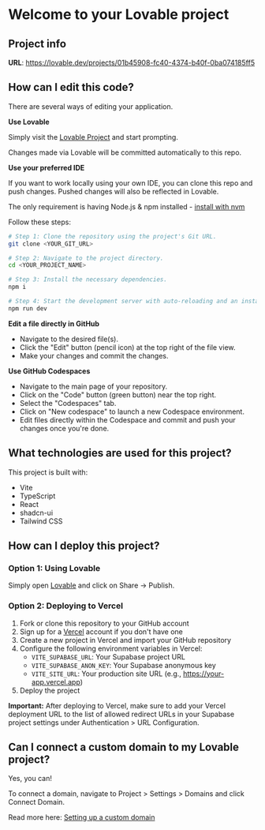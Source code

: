 # Welcome to your Lovable project

## Project info

**URL**: https://lovable.dev/projects/01b45908-fc40-4374-b40f-0ba074185ff5

## How can I edit this code?

There are several ways of editing your application.

**Use Lovable**

Simply visit the [Lovable Project](https://lovable.dev/projects/01b45908-fc40-4374-b40f-0ba074185ff5) and start prompting.

Changes made via Lovable will be committed automatically to this repo.

**Use your preferred IDE**

If you want to work locally using your own IDE, you can clone this repo and push changes. Pushed changes will also be reflected in Lovable.

The only requirement is having Node.js & npm installed - [install with nvm](https://github.com/nvm-sh/nvm#installing-and-updating)

Follow these steps:

```sh
# Step 1: Clone the repository using the project's Git URL.
git clone <YOUR_GIT_URL>

# Step 2: Navigate to the project directory.
cd <YOUR_PROJECT_NAME>

# Step 3: Install the necessary dependencies.
npm i

# Step 4: Start the development server with auto-reloading and an instant preview.
npm run dev
```

**Edit a file directly in GitHub**

- Navigate to the desired file(s).
- Click the "Edit" button (pencil icon) at the top right of the file view.
- Make your changes and commit the changes.

**Use GitHub Codespaces**

- Navigate to the main page of your repository.
- Click on the "Code" button (green button) near the top right.
- Select the "Codespaces" tab.
- Click on "New codespace" to launch a new Codespace environment.
- Edit files directly within the Codespace and commit and push your changes once you're done.

## What technologies are used for this project?

This project is built with:

- Vite
- TypeScript
- React
- shadcn-ui
- Tailwind CSS

## How can I deploy this project?

### Option 1: Using Lovable

Simply open [Lovable](https://lovable.dev/projects/01b45908-fc40-4374-b40f-0ba074185ff5) and click on Share -> Publish.

### Option 2: Deploying to Vercel

1. Fork or clone this repository to your GitHub account
2. Sign up for a [Vercel](https://vercel.com) account if you don't have one
3. Create a new project in Vercel and import your GitHub repository
4. Configure the following environment variables in Vercel:
   - `VITE_SUPABASE_URL`: Your Supabase project URL
   - `VITE_SUPABASE_ANON_KEY`: Your Supabase anonymous key
   - `VITE_SITE_URL`: Your production site URL (e.g., https://your-app.vercel.app)
5. Deploy the project

**Important:** After deploying to Vercel, make sure to add your Vercel deployment URL to the list of allowed redirect URLs in your Supabase project settings under Authentication > URL Configuration.

## Can I connect a custom domain to my Lovable project?

Yes, you can!

To connect a domain, navigate to Project > Settings > Domains and click Connect Domain.

Read more here: [Setting up a custom domain](https://docs.lovable.dev/tips-tricks/custom-domain#step-by-step-guide)
